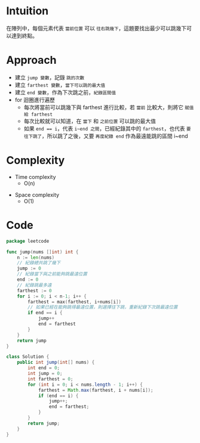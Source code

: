 # Intuition
在陣列中，每個元素代表 `當前位置` 可以 `往右跳幾下`，這題要找出最少可以跳幾下可以達到終點。

<!-- Describe your first thoughts on how to solve this problem. -->

# Approach

- 建立 `jump 變數`，記錄 `跳的次數`
- 建立 `farthest 變數`，`當下可以跳的最大值`
- 建立 `end 變數`，作為下次跳之前，`紀錄區間值`
- for 迴圈進行遍歷
    - 每次將當前可以跳幾下與 farthest 進行比較，若 `當前` 比較大，則將它 `賦值給 farthest`
    - 每次比較就可以知道，在 `當下` 和 `之前位置` 可以跳的最大值
    - 如果 `end == i`，代表 `i~end 之間`，已經紀錄其中的 `farthest`，也代表 `要往下跳了`，所以跳了之後，又要 `再度紀錄 end`
      作為最遠能跳的區間 i~end

<!-- Describe your approach to solving the problem. -->

# Complexity

- Time complexity
    - O(n)

<!-- Add your time complexity here, e.g. $$O(n)$$ -->

- Space complexity
    - O(1)

<!-- Add your space complexity here, e.g. $$O(n)$$ -->

# Code

```go
package leetcode

func jump(nums []int) int {
    n := len(nums)
    // 紀錄總共跳了幾下
    jump := 0
    // 紀錄當下與之前能夠跳最遠位置
    end := 0
    // 紀錄跳最多遠
    farthest := 0
    for i := 0; i < n-1; i++ {
        farthest = max(farthest, i+nums[i])
        // 如果已經在能夠跳得最遠位置，則選擇往下跳，重新紀錄下次跳最遠位置
        if end == i {
            jump++
            end = farthest
        }
    }
    return jump
}
```

```java
class Solution {
    public int jump(int[] nums) {
        int end = 0;
        int jump = 0;
        int farthest = 0;
        for (int i = 0; i < nums.length - 1; i++) {
            farthest = Math.max(farthest, i + nums[i]);
            if (end == i) {
                jump++;
                end = farthest;
            }
        }
        return jump;
    }
}
```